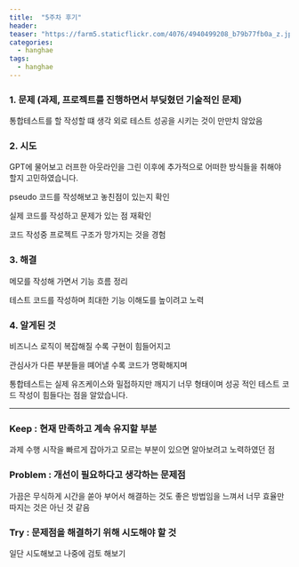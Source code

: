 ```yaml
---
title:  "5주차 후기"
header:
teaser: "https://farm5.staticflickr.com/4076/4940499208_b79b77fb0a_z.jpg"
categories:
  - hanghae
tags:
  - hanghae
---
```


### 1. 문제 **(과제, 프로젝트를 진행하면서 부딪혔던 기술적인 문제)**

통합테스트를 할 작성할 떄 생각 외로 테스트 성공을 시키는 것이 만만치 않았음

### **2. 시도**

GPT에 물어보고 러프한 아웃라인을 그린 이후에 추가적으로 어떠한 방식들을 취해야 할지 고민하였습니다.

pseudo 코드를 작성해보고 놓친점이 있는지 확인

실제 코드를 작성하고 문제가 있는 점 재확인

코드 작성중 프로젝트 구조가 망가지는 것을 경험

### **3. 해결**

메모를 작성해 가면서 기능 흐름 정리

테스트 코드를 작성하며 최대한 기능 이해도를 높이려고 노력

### **4. 알게된 것**

비즈니스 로직이 복잡해질 수록 구현이 힘들어지고

관심사가 다른 부분들을 뗴어낼 수록 코드가 명확해지며

통합테스트는 실제 유즈케이스와 밀접하지만 깨지기 너무 형태이며 성공 적인 테스트 코드 작성이 힘들다는 점을 알았습니다.

---

### **Keep : 현재 만족하고 계속 유지할 부분**

과제 수행 시작을 빠르게 잡아가고 모르는 부분이 있으면 알아보려고 노력하였던 점

### **Problem : 개선이 필요하다고 생각하는 문제점**

가끔은 무식하게 시간을 쏟아 부어서 해결하는 것도 좋은 방법임을 느껴서 너무 효율만 따지는 것은 아닌 것 같음

### **Try : 문제점을 해결하기 위해 시도해야 할 것**

일단 시도해보고 나중에 검토 해보기